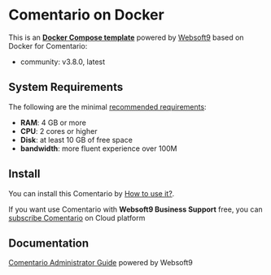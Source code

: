 # Comentario on Docker  

This is an **[Docker Compose template](https://github.com/Websoft9/docker-library)** powered by [Websoft9](https://www.websoft9.com) based on Docker for Comentario:


 - community:  v3.8.0, latest


## System Requirements

The following are the minimal [recommended requirements](https://comentario.app):

* **RAM**: 4 GB or more
* **CPU**: 2 cores or higher
* **Disk**: at least 10 GB of free space
* **bandwidth**: more fluent experience over 100M  

## Install

You can install this Comentario by [How to use it?](https://github.com/Websoft9/docker-library#how-to-use-it).   

If you want use Comentario with **Websoft9 Business Support** free, you can [subscribe Comentario](https://www.websoft9.com/apps) on Cloud platform

## Documentation

[Comentario Administrator Guide](https://support.websoft9.com/docs/comentario) powered by Websoft9